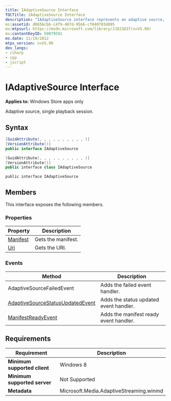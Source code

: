 ```yaml
---
title: IAdaptiveSource Interface
TOCTitle: IAdaptiveSource Interface
description: "IAdaptiveSource interface represents an adaptive source, single playback session. This article describes its syntax, requirements, and the members that it exposes."
ms:assetid: d0656cbb-c4f9-407d-9566-cf840783d895
ms:mtpsurl: https://msdn.microsoft.com/library/JJ822837(v=VS.90)
ms:contentKeyID: 50079591
ms.date: 11/19/2012
mtps_version: v=VS.90
dev_langs:
- csharp
- cpp
- jscript
---
```


# IAdaptiveSource Interface

**Applies to:** Windows Store apps only

Adaptive source, single playback session.

## Syntax

```csharp
[GuidAttribute(, , , , , , , , , , )]
[VersionAttribute()]
public interface IAdaptiveSource
```

```cpp
[GuidAttribute(, , , , , , , , , , )]
[VersionAttribute()]
public interface class IAdaptiveSource
```

```jscript
public interface IAdaptiveSource
```

## Members

This interface exposes the following members.

### Properties

|Property|Description|
|--- |--- |
|[Manifest](iadaptivesource-manifest-property.md)|Gets the manifest.|
|[Uri](iadaptivesource-uri-property.md)|Gets the URI.|

### Events

|Method|Description|
|--- |--- |
|AdaptiveSourceFailedEvent|Adds the failed event handler.|
|[AdaptiveSourceStatusUpdatedEvent](iadaptivesource-adaptivesourcestatusupdatedevent-event.md)|Adds the status updated event handler.|
|[ManifestReadyEvent](iadaptivesource-manifestreadyevent-event.md)|Adds the manifest ready event handler.|

## Requirements

|Requirement|Description|
|--- |--- |
|**Minimum supported client**|Windows 8|
|**Minimum supported server**|Not Supported|
|**Metadata**|Microsoft.Media.AdaptiveStreaming.winmd|

